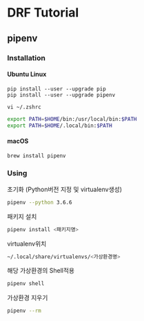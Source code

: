# DRF Tutorial

## pipenv

### Installation

#### Ubuntu Linux

```
pip install --user --upgrade pip
pip install --user --upgrade pipenv
```

`vi ~/.zshrc`

```sh
export PATH=$HOME/bin:/usr/local/bin:$PATH
export PATH=$HOME/.local/bin:$PATH
```

#### macOS

```sh
brew install pipenv
```

### Using

초기화 (Python버전 지정 및 virtualenv생성)

```sh
pipenv --python 3.6.6
```

패키지 설치

```sh
pipenv install <패키지명>
```

virtualenv위치

```sh
~/.local/share/virtualenvs/<가상환경명>
```

해당 가상환경의 Shell적용

```sh
pipenv shell
```

가상환경 지우기

```sh
pipenv --rm
```